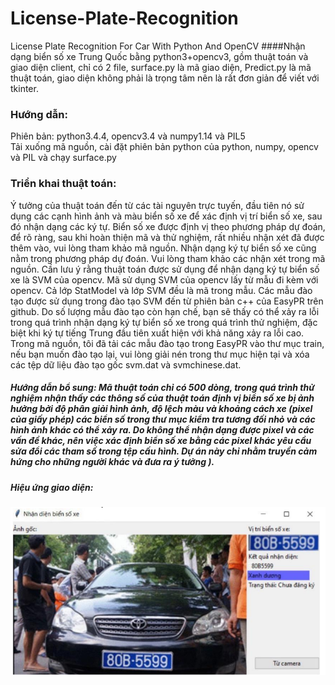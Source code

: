 # License-Plate-Recognition
License Plate Recognition For Car With Python And OpenCV
####Nhận dạng biển số xe Trung Quốc bằng python3+opencv3, gồm thuật toán và giao diện client, chỉ có 2 file, surface.py là mã giao diện, Predict.py là mã thuật toán, giao diện không phải là trọng tâm nên là rất đơn giản để viết với tkinter.

### Hướng dẫn:
Phiên bản: python3.4.4, opencv3.4 và numpy1.14 và PIL5<br>
Tải xuống mã nguồn, cài đặt phiên bản python của python, numpy, opencv và PIL và chạy surface.py

### Triển khai thuật toán:
Ý tưởng của thuật toán đến từ các tài nguyên trực tuyến, đầu tiên nó sử dụng các cạnh hình ảnh và màu biển số xe để xác định vị trí biển số xe, sau đó nhận dạng các ký tự. Biển số xe được định vị theo phương pháp dự đoán, để rõ ràng, sau khi hoàn thiện mã và thử nghiệm, rất nhiều nhận xét đã được thêm vào, vui lòng tham khảo mã nguồn. Nhận dạng ký tự biển số xe cũng nằm trong phương pháp dự đoán. Vui lòng tham khảo các nhận xét trong mã nguồn. Cần lưu ý rằng thuật toán được sử dụng để nhận dạng ký tự biển số xe là SVM của opencv. Mã sử ​​dụng SVM của opencv lấy từ mẫu đi kèm với opencv. Cả lớp StatModel và lớp SVM đều là mã trong mẫu. Các mẫu đào tạo được sử dụng trong đào tạo SVM đến từ phiên bản c++ của EasyPR trên github. Do số lượng mẫu đào tạo còn hạn chế, bạn sẽ thấy có thể xảy ra lỗi trong quá trình nhận dạng ký tự biển số xe trong quá trình thử nghiệm, đặc biệt khi ký tự tiếng Trung đầu tiên xuất hiện với khả năng xảy ra lỗi cao. Trong mã nguồn, tôi đã tải các mẫu đào tạo trong EasyPR vào thư mục train\, nếu bạn muốn đào tạo lại, vui lòng giải nén trong thư mục hiện tại và xóa các tệp dữ liệu đào tạo gốc svm.dat và svmchinese.dat.

##### Hướng dẫn bổ sung: Mã thuật toán chỉ có 500 dòng, trong quá trình thử nghiệm nhận thấy các thông số của thuật toán định vị biển số xe bị ảnh hưởng bởi độ phân giải hình ảnh, độ lệch màu và khoảng cách xe (pixel của giấy phép) các biển số trong thư mục kiểm tra tương đối nhỏ và các hình ảnh khác có thể xảy ra. Do không thể nhận dạng được pixel và các vấn đề khác, nên việc xác định biển số xe bằng các pixel khác yêu cầu sửa đổi các tham số trong tệp cấu hình. Dự án này chỉ nhằm truyền cảm hứng cho những người khác và đưa ra ý tưởng ).
##### Hiệu ứng giao diện:
![alt](https://github.com/YenVu02/License-Plate-Recognition/blob/main/Screenshots/3.png)


